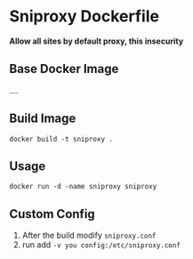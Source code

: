 # Sniproxy Dockerfile

**Allow all sites by default proxy, this insecurity**

## Base Docker Image
....

## Build Image

```
docker build -t sniproxy .
```

## Usage

```
docker run -d -name sniproxy sniproxy
```

## Custom Config

1. After the build modify `sniproxy.conf`
2. run add `-v you config:/etc/sniproxy.conf`
